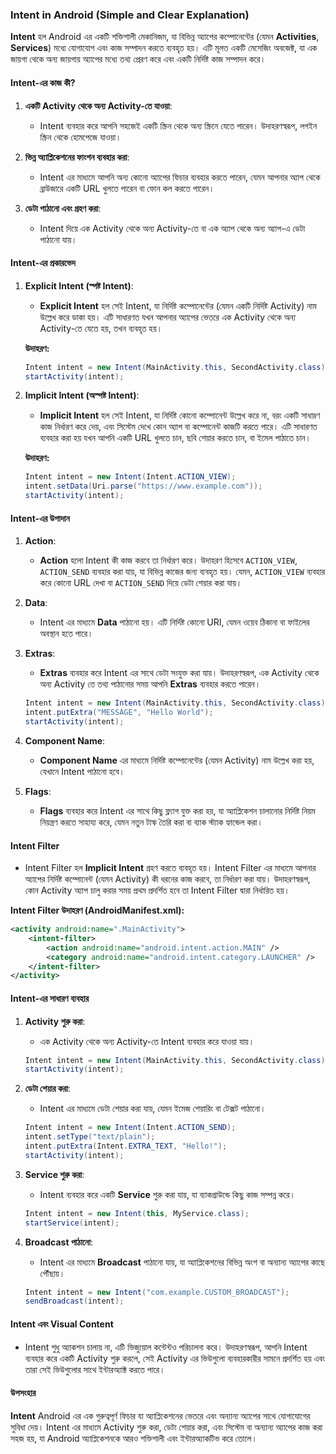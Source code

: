 ### **Intent in Android (Simple and Clear Explanation)**

**Intent** হল Android এর একটি শক্তিশালী মেকানিজম, যা বিভিন্ন অ্যাপের কম্পোনেন্টের (যেমন **Activities**, **Services**) মধ্যে যোগাযোগ এবং কাজ সম্পাদন করতে ব্যবহৃত হয়। এটি মূলত একটি মেসেজিং অবজেক্ট, যা এক জায়গা থেকে অন্য জায়গায় অ্যাপের মধ্যে তথ্য প্রেরণ করে এবং একটি নির্দিষ্ট কাজ সম্পাদন করে। 

#### **Intent-এর কাজ কী?**
1. **একটি Activity থেকে অন্য Activity-তে যাওয়া**: 
   - Intent ব্যবহার করে আপনি সহজেই একটি স্ক্রিন থেকে অন্য স্ক্রিনে যেতে পারেন। উদাহরণস্বরূপ, লগইন স্ক্রিন থেকে হোমপেজে যাওয়া।
   
2. **ভিন্ন অ্যাপ্লিকেশনের ফাংশন ব্যবহার করা**: 
   - Intent এর মাধ্যমে আপনি অন্য কোনো অ্যাপের ফিচার ব্যবহার করতে পারেন, যেমন আপনার অ্যাপ থেকে ব্রাউজারে একটি URL খুলতে পারেন বা ফোন কল করতে পারেন।
   
3. **ডেটা পাঠানো এবং গ্রহণ করা**: 
   - Intent দিয়ে এক Activity থেকে অন্য Activity-তে বা এক অ্যাপ থেকে অন্য অ্যাপ-এ ডেটা পাঠানো যায়।

#### **Intent-এর প্রকারভেদ**

1. **Explicit Intent (স্পষ্ট Intent)**:
   - **Explicit Intent** হল সেই Intent, যা নির্দিষ্ট কম্পোনেন্টের (যেমন একটি নির্দিষ্ট Activity) নাম উল্লেখ করে ডাকা হয়। এটি সাধারণত যখন আপনার অ্যাপের ভেতরে এক Activity থেকে অন্য Activity-তে যেতে হয়, তখন ব্যবহৃত হয়।
   
   **উদাহরণ:**
   ```java
   Intent intent = new Intent(MainActivity.this, SecondActivity.class);
   startActivity(intent);
   ```

2. **Implicit Intent (অস্পষ্ট Intent)**:
   - **Implicit Intent** হল সেই Intent, যা নির্দিষ্ট কোনো কম্পোনেন্ট উল্লেখ করে না, বরং একটি সাধারণ কাজ নির্ধারণ করে দেয়, এবং সিস্টেম দেখে কোন অ্যাপ বা কম্পোনেন্ট কাজটি করতে পারে। এটি সাধারণত ব্যবহার করা হয় যখন আপনি একটি URL খুলতে চান, ছবি শেয়ার করতে চান, বা ইমেল পাঠাতে চান।

   **উদাহরণ:**
   ```java
   Intent intent = new Intent(Intent.ACTION_VIEW);
   intent.setData(Uri.parse("https://www.example.com"));
   startActivity(intent);
   ```

#### **Intent-এর উপাদান**
1. **Action**:
   - **Action** হলো Intent কী কাজ করবে তা নির্ধারণ করে। উদাহরণ হিসেবে `ACTION_VIEW`, `ACTION_SEND` ব্যবহার করা যায়, যা বিভিন্ন কাজের জন্য ব্যবহৃত হয়। যেমন, `ACTION_VIEW` ব্যবহার করে কোনো URL দেখা বা `ACTION_SEND` দিয়ে ডেটা শেয়ার করা যায়।
   
2. **Data**:
   - Intent এর মাধ্যমে **Data** পাঠানো হয়। এটি নির্দিষ্ট কোনো URI, যেমন ওয়েব ঠিকানা বা ফাইলের অবস্থান হতে পারে। 

3. **Extras**:
   - **Extras** ব্যবহার করে Intent এর সাথে ডেটা সংযুক্ত করা যায়। উদাহরণস্বরূপ, এক Activity থেকে অন্য Activity তে তথ্য পাঠানোর সময় আপনি **Extras** ব্যবহার করতে পারেন।

   ```java
   Intent intent = new Intent(MainActivity.this, SecondActivity.class);
   intent.putExtra("MESSAGE", "Hello World");
   startActivity(intent);
   ```

4. **Component Name**:
   - **Component Name** এর মাধ্যমে নির্দিষ্ট কম্পোনেন্টের (যেমন Activity) নাম উল্লেখ করা হয়, যেখানে Intent পাঠানো হবে।

5. **Flags**:
   - **Flags** ব্যবহার করে Intent এর সাথে কিছু ফ্ল্যাগ যুক্ত করা হয়, যা অ্যাপ্লিকেশন চালানোর নির্দিষ্ট নিয়ম নিয়ন্ত্রণ করতে সাহায্য করে, যেমন নতুন টাস্ক তৈরি করা বা ব্যাক স্ট্যাক হ্যান্ডেল করা।

#### **Intent Filter**
- Intent Filter হল **Implicit Intent** গ্রহণ করতে ব্যবহৃত হয়। Intent Filter এর মাধ্যমে আপনার অ্যাপের নির্দিষ্ট কম্পোনেন্ট (যেমন Activity) কী ধরনের কাজ করবে, তা নির্ধারণ করা যায়। উদাহরণস্বরূপ, কোন Activity অ্যাপ চালু করার সময় প্রথম প্রদর্শিত হবে তা Intent Filter দ্বারা নির্ধারিত হয়।

**Intent Filter উদাহরণ (AndroidManifest.xml):**
```xml
<activity android:name=".MainActivity">
    <intent-filter>
        <action android:name="android.intent.action.MAIN" />
        <category android:name="android.intent.category.LAUNCHER" />
    </intent-filter>
</activity>
```

#### **Intent-এর সাধারণ ব্যবহার**
1. **Activity শুরু করা**: 
   - এক Activity থেকে অন্য Activity-তে Intent ব্যবহার করে যাওয়া যায়।
   
   ```java
   Intent intent = new Intent(MainActivity.this, SecondActivity.class);
   startActivity(intent);
   ```

2. **ডেটা শেয়ার করা**:
   - Intent এর মাধ্যমে ডেটা শেয়ার করা যায়, যেমন ইমেজ শেয়ারিং বা টেক্সট পাঠানো।

   ```java
   Intent intent = new Intent(Intent.ACTION_SEND);
   intent.setType("text/plain");
   intent.putExtra(Intent.EXTRA_TEXT, "Hello!");
   startActivity(intent);
   ```

3. **Service শুরু করা**:
   - Intent ব্যবহার করে একটি **Service** শুরু করা যায়, যা ব্যাকগ্রাউন্ডে কিছু কাজ সম্পন্ন করে।

   ```java
   Intent intent = new Intent(this, MyService.class);
   startService(intent);
   ```

4. **Broadcast পাঠানো**:
   - Intent এর মাধ্যমে **Broadcast** পাঠানো যায়, যা অ্যাপ্লিকেশনের বিভিন্ন অংশ বা অন্যান্য অ্যাপের কাছে পৌঁছায়।

   ```java
   Intent intent = new Intent("com.example.CUSTOM_BROADCAST");
   sendBroadcast(intent);
   ```

#### **Intent এবং Visual Content**
- Intent শুধু অ্যাকশন চালায় না, এটি ভিজ্যুয়াল কন্টেন্টও পরিচালনা করে। উদাহরণস্বরূপ, আপনি Intent ব্যবহার করে একটি Activity শুরু করলে, সেই Activity এর ভিউগুলো ব্যবহারকারীর সামনে প্রদর্শিত হয় এবং তারা সেই ভিউগুলোর সাথে ইন্টারঅ্যাক্ট করতে পারে।

#### **উপসংহার**
**Intent** Android এর এক গুরুত্বপূর্ণ ফিচার যা অ্যাপ্লিকেশনের ভেতরে এবং অন্যান্য অ্যাপের সাথে যোগাযোগের সুবিধা দেয়। Intent এর মাধ্যমে Activity শুরু করা, ডেটা শেয়ার করা, এবং সিস্টেম বা অন্যান্য অ্যাপের কাজ করা সহজ হয়, যা Android অ্যাপ্লিকেশনকে আরও শক্তিশালী এবং ইন্টারঅ্যাকটিভ করে তোলে।
